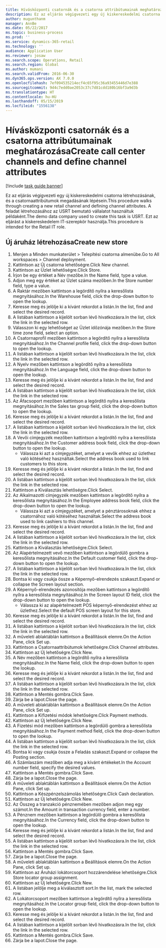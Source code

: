 ```yaml
---
title: Hívásközponti csatornák és a csatorna attribútumainak meghatározása
description: Ez az eljárás végigvezeti egy új kiskereskedelmi csatorna létrehozásának, és a csatornaattribútumok megadásának lépésein.
author: mugunthanm
manager: AnnBe
ms.date: 05/22/2017
ms.topic: business-process
ms.prod: ''
ms.service: dynamics-365-retail
ms.technology: ''
audience: Application User
ms.reviewer: josaw
ms.search.scope: Operations, Retail
ms.search.region: Global
ms.author: mumani
ms.search.validFrom: 2016-06-30
ms.dyn365.ops.version: AX 7.0.0
ms.openlocfilehash: 7ef094535214ecf4c65f95c36a93455446d7e388
ms.sourcegitcommit: 9d4c7edd0ae2053c37c7d81cdd180b16bf3a9d3b
ms.translationtype: HT
ms.contentlocale: hu-HU
ms.lasthandoff: 05/15/2019
ms.locfileid: "1556138"
---
```

# <a name="create-call-center-channels-and-define-channel-attributes"></a><span data-ttu-id="461e6-103">Hívásközponti csatornák és a csatorna attribútumainak meghatározása</span><span class="sxs-lookup"><span data-stu-id="461e6-103">Create call center channels and define channel attributes</span></span>

[!include [task guide banner](../includes/task-guide-banner.md)]

<span data-ttu-id="461e6-104">Ez az eljárás végigvezeti egy új kiskereskedelmi csatorna létrehozásának, és a csatornaattribútumok megadásának lépésein.</span><span class="sxs-lookup"><span data-stu-id="461e6-104">This procedure walks through creating a new retail channel and defining channel attributes.</span></span> <span data-ttu-id="461e6-105">A feladat létrehozásához az USRT bemutató vállalatot használtuk példaként.</span><span class="sxs-lookup"><span data-stu-id="461e6-105">The demo data company used to create this task is USRT.</span></span> <span data-ttu-id="461e6-106">Ezt az eljárást a kiskereskedelem IT-szerepkör használja.</span><span class="sxs-lookup"><span data-stu-id="461e6-106">This procedure is intended for the Retail IT role.</span></span>


## <a name="create-new-store"></a><span data-ttu-id="461e6-107">Új áruház létrehozása</span><span class="sxs-lookup"><span data-stu-id="461e6-107">Create new store</span></span>
1. <span data-ttu-id="461e6-108">Menjen a Minden munkaterület > Telepítési csatorna almenübe.</span><span class="sxs-lookup"><span data-stu-id="461e6-108">Go to All workspaces > Channel deployment.</span></span>
2. <span data-ttu-id="461e6-109">Kattintson az Új csatorna lehetőségre.</span><span class="sxs-lookup"><span data-stu-id="461e6-109">Click New channel.</span></span>
3. <span data-ttu-id="461e6-110">Kattintson az Üzlet lehetőségre.</span><span class="sxs-lookup"><span data-stu-id="461e6-110">Click Store.</span></span>
4. <span data-ttu-id="461e6-111">Írjon be egy értéket a Név mezőbe.</span><span class="sxs-lookup"><span data-stu-id="461e6-111">In the Name field, type a value.</span></span>
5. <span data-ttu-id="461e6-112">Adjon meg egy értéket az Üzlet száma mezőben.</span><span class="sxs-lookup"><span data-stu-id="461e6-112">In the Store number field, type a value.</span></span>
6. <span data-ttu-id="461e6-113">A Raktár mezőben kattintson a legördítő nyílra a keresőlista megnyitásához.</span><span class="sxs-lookup"><span data-stu-id="461e6-113">In the Warehouse field, click the drop-down button to open the lookup.</span></span>
7. <span data-ttu-id="461e6-114">Keresse meg és jelölje ki a kívánt rekordot a listán.</span><span class="sxs-lookup"><span data-stu-id="461e6-114">In the list, find and select the desired record.</span></span>
8. <span data-ttu-id="461e6-115">A listában kattintson a kijelölt sorban lévő hivatkozásra.</span><span class="sxs-lookup"><span data-stu-id="461e6-115">In the list, click the link in the selected row.</span></span>
9. <span data-ttu-id="461e6-116">Válasszon ki egy lehetőséget az Üzlet időzónája mezőben.</span><span class="sxs-lookup"><span data-stu-id="461e6-116">In the Store time zone field, select an option.</span></span>
10. <span data-ttu-id="461e6-117">A Csatornaprofil mezőben kattintson a legördítő nyílra a keresőlista megnyitásához.</span><span class="sxs-lookup"><span data-stu-id="461e6-117">In the Channel profile field, click the drop-down button to open the lookup.</span></span>
11. <span data-ttu-id="461e6-118">A listában kattintson a kijelölt sorban lévő hivatkozásra.</span><span class="sxs-lookup"><span data-stu-id="461e6-118">In the list, click the link in the selected row.</span></span>
12. <span data-ttu-id="461e6-119">A Nyelv mezőben kattintson a legördítő nyílra a keresőlista megnyitásához.</span><span class="sxs-lookup"><span data-stu-id="461e6-119">In the Language field, click the drop-down button to open the lookup.</span></span>
13. <span data-ttu-id="461e6-120">Keresse meg és jelölje ki a kívánt rekordot a listán.</span><span class="sxs-lookup"><span data-stu-id="461e6-120">In the list, find and select the desired record.</span></span>
14. <span data-ttu-id="461e6-121">A listában kattintson a kijelölt sorban lévő hivatkozásra.</span><span class="sxs-lookup"><span data-stu-id="461e6-121">In the list, click the link in the selected row.</span></span>
15. <span data-ttu-id="461e6-122">Az Áfacsoport mezőben kattintson a legördítő nyílra a keresőlista megnyitásához.</span><span class="sxs-lookup"><span data-stu-id="461e6-122">In the Sales tax group field, click the drop-down button to open the lookup.</span></span>
16. <span data-ttu-id="461e6-123">Keresse meg és jelölje ki a kívánt rekordot a listán.</span><span class="sxs-lookup"><span data-stu-id="461e6-123">In the list, find and select the desired record.</span></span>
17. <span data-ttu-id="461e6-124">A listában kattintson a kijelölt sorban lévő hivatkozásra.</span><span class="sxs-lookup"><span data-stu-id="461e6-124">In the list, click the link in the selected row.</span></span>
18. <span data-ttu-id="461e6-125">A Vevői címjegyzék mezőben kattintson a legördítő nyílra a keresőlista megnyitásához.</span><span class="sxs-lookup"><span data-stu-id="461e6-125">In the Customer address book field, click the drop-down button to open the lookup.</span></span>
    * <span data-ttu-id="461e6-126">Válassza ki azt a címjegyzéket, amelyet a vevők ehhez az üzlethez való kötéséhez használtak.</span><span class="sxs-lookup"><span data-stu-id="461e6-126">Select the address book used to link customers to this store.</span></span>  
19. <span data-ttu-id="461e6-127">Keresse meg és jelölje ki a kívánt rekordot a listán.</span><span class="sxs-lookup"><span data-stu-id="461e6-127">In the list, find and select the desired record.</span></span>
20. <span data-ttu-id="461e6-128">A listában kattintson a kijelölt sorban lévő hivatkozásra.</span><span class="sxs-lookup"><span data-stu-id="461e6-128">In the list, click the link in the selected row.</span></span>
21. <span data-ttu-id="461e6-129">Kattintson a Kiválasztás lehetőségre.</span><span class="sxs-lookup"><span data-stu-id="461e6-129">Click Select.</span></span>
22. <span data-ttu-id="461e6-130">Az Alkalmazotti címjegyzék mezőben kattintson a legördítő nyílra a keresőlista megnyitásához.</span><span class="sxs-lookup"><span data-stu-id="461e6-130">In the Employee address book field, click the drop-down button to open the lookup.</span></span>
    * <span data-ttu-id="461e6-131">Válassza ki azt a címjegyzéket, amelyet a pénztárosoknak ehhez a csatornához való kötéséhez használtak.</span><span class="sxs-lookup"><span data-stu-id="461e6-131">Select the address book used to link cashiers to this channel.</span></span>  
23. <span data-ttu-id="461e6-132">Keresse meg és jelölje ki a kívánt rekordot a listán.</span><span class="sxs-lookup"><span data-stu-id="461e6-132">In the list, find and select the desired record.</span></span>
24. <span data-ttu-id="461e6-133">A listában kattintson a kijelölt sorban lévő hivatkozásra.</span><span class="sxs-lookup"><span data-stu-id="461e6-133">In the list, click the link in the selected row.</span></span>
25. <span data-ttu-id="461e6-134">Kattintson a Kiválasztás lehetőségre.</span><span class="sxs-lookup"><span data-stu-id="461e6-134">Click Select.</span></span>
26. <span data-ttu-id="461e6-135">Az Alapértelmezett vevő mezőben kattintson a legördülő gombra a keresőlista megnyitásához.</span><span class="sxs-lookup"><span data-stu-id="461e6-135">In the Default customer field, click the drop-down button to open the lookup.</span></span>
27. <span data-ttu-id="461e6-136">A listában kattintson a kijelölt sorban lévő hivatkozásra.</span><span class="sxs-lookup"><span data-stu-id="461e6-136">In the list, click the link in the selected row.</span></span>
28. <span data-ttu-id="461e6-137">Bontsa ki vagy csukja össze a Képernyő-elrendezés szakaszt.</span><span class="sxs-lookup"><span data-stu-id="461e6-137">Expand or collapse the Screen layout section.</span></span>
29. <span data-ttu-id="461e6-138">A Képernyő-elrendezés azonosítója mezőben kattintson a legördítő nyílra a keresőlista megnyitásához.</span><span class="sxs-lookup"><span data-stu-id="461e6-138">In the Screen layout ID field, click the drop-down button to open the lookup.</span></span>
    * <span data-ttu-id="461e6-139">Válassza ki az alapértelmezett POS képernyő-elrendezést ehhez az üzlethez.</span><span class="sxs-lookup"><span data-stu-id="461e6-139">Select the default POS screen layout for this store.</span></span>  
30. <span data-ttu-id="461e6-140">Keresse meg és jelölje ki a kívánt rekordot a listán.</span><span class="sxs-lookup"><span data-stu-id="461e6-140">In the list, find and select the desired record.</span></span>
31. <span data-ttu-id="461e6-141">A listában kattintson a kijelölt sorban lévő hivatkozásra.</span><span class="sxs-lookup"><span data-stu-id="461e6-141">In the list, click the link in the selected row.</span></span>
32. <span data-ttu-id="461e6-142">A műveleti ablaktáblán kattintson a Beállítások elemre.</span><span class="sxs-lookup"><span data-stu-id="461e6-142">On the Action Pane, click Set up.</span></span>
33. <span data-ttu-id="461e6-143">Kattintson a Csatornaattribútumok lehetőségre.</span><span class="sxs-lookup"><span data-stu-id="461e6-143">Click Channel attributes.</span></span>
34. <span data-ttu-id="461e6-144">Kattintson az Új lehetőségre.</span><span class="sxs-lookup"><span data-stu-id="461e6-144">Click New.</span></span>
35. <span data-ttu-id="461e6-145">A Név mezőben kattintson a legördítő nyílra a keresőlista megnyitásához.</span><span class="sxs-lookup"><span data-stu-id="461e6-145">In the Name field, click the drop-down button to open the lookup.</span></span>
36. <span data-ttu-id="461e6-146">Keresse meg és jelölje ki a kívánt rekordot a listán.</span><span class="sxs-lookup"><span data-stu-id="461e6-146">In the list, find and select the desired record.</span></span>
37. <span data-ttu-id="461e6-147">A listában kattintson a kijelölt sorban lévő hivatkozásra.</span><span class="sxs-lookup"><span data-stu-id="461e6-147">In the list, click the link in the selected row.</span></span>
38. <span data-ttu-id="461e6-148">Kattintson a Mentés gombra.</span><span class="sxs-lookup"><span data-stu-id="461e6-148">Click Save.</span></span>
39. <span data-ttu-id="461e6-149">Zárja be a lapot.</span><span class="sxs-lookup"><span data-stu-id="461e6-149">Close the page.</span></span>
40. <span data-ttu-id="461e6-150">A műveleti ablaktáblán kattintson a Beállítások elemre.</span><span class="sxs-lookup"><span data-stu-id="461e6-150">On the Action Pane, click Set up.</span></span>
41. <span data-ttu-id="461e6-151">Kattintson a Kifizetési módok lehetőségre.</span><span class="sxs-lookup"><span data-stu-id="461e6-151">Click Payment methods.</span></span>
42. <span data-ttu-id="461e6-152">Kattintson az Új lehetőségre.</span><span class="sxs-lookup"><span data-stu-id="461e6-152">Click New.</span></span>
43. <span data-ttu-id="461e6-153">A Fizetési mód mezőben kattintson a legördülő gombra a keresőlista megnyitásához.</span><span class="sxs-lookup"><span data-stu-id="461e6-153">In the Payment method field, click the drop-down button to open the lookup.</span></span>
44. <span data-ttu-id="461e6-154">A listában kattintson a kijelölt sorban lévő hivatkozásra.</span><span class="sxs-lookup"><span data-stu-id="461e6-154">In the list, click the link in the selected row.</span></span>
45. <span data-ttu-id="461e6-155">Bontsa ki vagy csukja össze a Feladás szakaszt.</span><span class="sxs-lookup"><span data-stu-id="461e6-155">Expand or collapse the Posting section.</span></span>
46. <span data-ttu-id="461e6-156">A Számlaszám mezőben adja meg a kívánt értékeket.</span><span class="sxs-lookup"><span data-stu-id="461e6-156">In the Account number field, specify the desired values.</span></span>
47. <span data-ttu-id="461e6-157">Kattintson a Mentés gombra.</span><span class="sxs-lookup"><span data-stu-id="461e6-157">Click Save.</span></span>
48. <span data-ttu-id="461e6-158">Zárja be a lapot.</span><span class="sxs-lookup"><span data-stu-id="461e6-158">Close the page.</span></span>
49. <span data-ttu-id="461e6-159">A műveleti ablaktáblán kattintson a Beállítások elemre.</span><span class="sxs-lookup"><span data-stu-id="461e6-159">On the Action Pane, click Set up.</span></span>
50. <span data-ttu-id="461e6-160">Kattintson a Készpénzelszámolás lehetőségre.</span><span class="sxs-lookup"><span data-stu-id="461e6-160">Click Cash declaration.</span></span>
51. <span data-ttu-id="461e6-161">Kattintson az Új lehetőségre.</span><span class="sxs-lookup"><span data-stu-id="461e6-161">Click New.</span></span>
52. <span data-ttu-id="461e6-162">Az Összeg a tranzakció pénznemében mezőben adjon meg egy számot.</span><span class="sxs-lookup"><span data-stu-id="461e6-162">In the Amount in transaction currency field, enter a number.</span></span>
53. <span data-ttu-id="461e6-163">A Pénznem mezőben kattintson a legördülő gombra a keresőlista megnyitásához.</span><span class="sxs-lookup"><span data-stu-id="461e6-163">In the Currency field, click the drop-down button to open the lookup.</span></span>
54. <span data-ttu-id="461e6-164">Keresse meg és jelölje ki a kívánt rekordot a listán.</span><span class="sxs-lookup"><span data-stu-id="461e6-164">In the list, find and select the desired record.</span></span>
55. <span data-ttu-id="461e6-165">A listában kattintson a kijelölt sorban lévő hivatkozásra.</span><span class="sxs-lookup"><span data-stu-id="461e6-165">In the list, click the link in the selected row.</span></span>
56. <span data-ttu-id="461e6-166">Kattintson a Mentés gombra.</span><span class="sxs-lookup"><span data-stu-id="461e6-166">Click Save.</span></span>
57. <span data-ttu-id="461e6-167">Zárja be a lapot.</span><span class="sxs-lookup"><span data-stu-id="461e6-167">Close the page.</span></span>
58. <span data-ttu-id="461e6-168">A műveleti ablaktáblán kattintson a Beállítások elemre.</span><span class="sxs-lookup"><span data-stu-id="461e6-168">On the Action Pane, click Set up.</span></span>
59. <span data-ttu-id="461e6-169">Kattintson az Áruházi lokátorcsoport hozzárendelése lehetőségre.</span><span class="sxs-lookup"><span data-stu-id="461e6-169">Click Store locator group assignment.</span></span>
60. <span data-ttu-id="461e6-170">Kattintson az Új lehetőségre.</span><span class="sxs-lookup"><span data-stu-id="461e6-170">Click New.</span></span>
61. <span data-ttu-id="461e6-171">A listában jelölje meg a kiválasztott sort.</span><span class="sxs-lookup"><span data-stu-id="461e6-171">In the list, mark the selected row.</span></span>
62. <span data-ttu-id="461e6-172">A Lokátorcsoport mezőben kattintson a legördítő nyílra a keresőlista megnyitásához.</span><span class="sxs-lookup"><span data-stu-id="461e6-172">In the Locator group field, click the drop-down button to open the lookup.</span></span>
63. <span data-ttu-id="461e6-173">Keresse meg és jelölje ki a kívánt rekordot a listán.</span><span class="sxs-lookup"><span data-stu-id="461e6-173">In the list, find and select the desired record.</span></span>
64. <span data-ttu-id="461e6-174">A listában kattintson a kijelölt sorban lévő hivatkozásra.</span><span class="sxs-lookup"><span data-stu-id="461e6-174">In the list, click the link in the selected row.</span></span>
65. <span data-ttu-id="461e6-175">Kattintson a Mentés gombra.</span><span class="sxs-lookup"><span data-stu-id="461e6-175">Click Save.</span></span>
66. <span data-ttu-id="461e6-176">Zárja be a lapot.</span><span class="sxs-lookup"><span data-stu-id="461e6-176">Close the page.</span></span>


